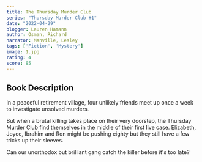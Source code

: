 ```yaml
---
title: The Thursday Murder Club
series: "Thursday Murder Club #1"
date: "2022-04-29"
blogger: Lauren Hamann
author: Osman, Richard
narrator: Manville, Lesley
tags: ['Fiction', 'Mystery']
image: 1.jpg
rating: 4
score: 85
---
```



## Book Description

In a peaceful retirement village, four unlikely friends meet up once a week to investigate unsolved murders.

But when a brutal killing takes place on their very doorstep, the Thursday Murder Club find themselves in the middle of their first live case. Elizabeth, Joyce, Ibrahim and Ron might be pushing eighty but they still have a few tricks up their sleeves.

Can our unorthodox but brilliant gang catch the killer before it's too late?
